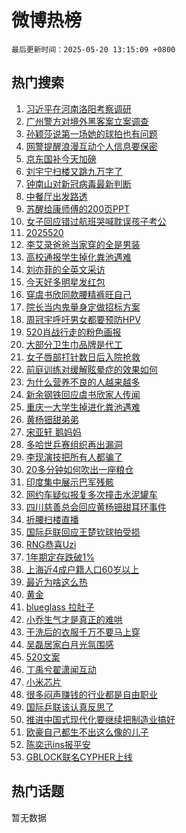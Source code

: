 # 微博热榜

`最后更新时间：2025-05-20 13:15:09 +0800`

## 热门搜索

1. [习近平在河南洛阳考察调研](https://m.weibo.cn/search?containerid=100103type%3D1%26t%3D10%26q%3D%23%E4%B9%A0%E8%BF%91%E5%B9%B3%E5%9C%A8%E6%B2%B3%E5%8D%97%E6%B4%9B%E9%98%B3%E8%80%83%E5%AF%9F%E8%B0%83%E7%A0%94%23&stream_entry_id=51&isnewpage=1&extparam=seat%3D1%26q%3D%2523%25E4%25B9%25A0%25E8%25BF%2591%25E5%25B9%25B3%25E5%259C%25A8%25E6%25B2%25B3%25E5%258D%2597%25E6%25B4%259B%25E9%2598%25B3%25E8%2580%2583%25E5%25AF%259F%25E8%25B0%2583%25E7%25A0%2594%2523%26cate%3D10103%26c_type%3D51%26dgr%3D0%26filter_type%3Drealtimehot%26stream_entry_id%3D51%26pos%3D0%26display_time%3D1747718107%26pre_seqid%3D174771810741103282911159)
1. [广州警方对境外黑客案立案调查](https://m.weibo.cn/search?containerid=100103type%3D1%26t%3D10%26q%3D%23%E5%B9%BF%E5%B7%9E%E8%AD%A6%E6%96%B9%E5%AF%B9%E5%A2%83%E5%A4%96%E9%BB%91%E5%AE%A2%E6%A1%88%E7%AB%8B%E6%A1%88%E8%B0%83%E6%9F%A5%23&stream_entry_id=31&isnewpage=1&extparam=seat%3D1%26flag%3D0%26dgr%3D0%26filter_type%3Drealtimehot%26pos%3D0%26q%3D%2523%25E5%25B9%25BF%25E5%25B7%259E%25E8%25AD%25A6%25E6%2596%25B9%25E5%25AF%25B9%25E5%25A2%2583%25E5%25A4%2596%25E9%25BB%2591%25E5%25AE%25A2%25E6%25A1%2588%25E7%25AB%258B%25E6%25A1%2588%25E8%25B0%2583%25E6%259F%25A5%2523%26band_rank%3D1%26cate%3D5001%26realpos%3D1%26lcate%3D5001%26stream_entry_id%3D31%26c_type%3D31%26display_time%3D1747718107%26pre_seqid%3D174771810741103282911159)
1. [孙颖莎说第一场她的球拍也有问题](https://m.weibo.cn/search?containerid=100103type%3D1%26t%3D10%26q%3D%23%E5%AD%99%E9%A2%96%E8%8E%8E%E8%AF%B4%E7%AC%AC%E4%B8%80%E5%9C%BA%E5%A5%B9%E7%9A%84%E7%90%83%E6%8B%8D%E4%B9%9F%E6%9C%89%E9%97%AE%E9%A2%98%23&stream_entry_id=31&isnewpage=1&extparam=seat%3D1%26flag%3D1%26dgr%3D0%26filter_type%3Drealtimehot%26pos%3D1%26q%3D%2523%25E5%25AD%2599%25E9%25A2%2596%25E8%258E%258E%25E8%25AF%25B4%25E7%25AC%25AC%25E4%25B8%2580%25E5%259C%25BA%25E5%25A5%25B9%25E7%259A%2584%25E7%2590%2583%25E6%258B%258D%25E4%25B9%259F%25E6%259C%2589%25E9%2597%25AE%25E9%25A2%2598%2523%26band_rank%3D2%26cate%3D5001%26realpos%3D2%26lcate%3D5001%26stream_entry_id%3D31%26c_type%3D31%26display_time%3D1747718107%26pre_seqid%3D174771810741103282911159)
1. [网警提醒浪漫互动个人信息要保密](https://m.weibo.cn/search?containerid=100103type%3D1%26t%3D10%26q%3D%23%E7%BD%91%E8%AD%A6%E6%8F%90%E9%86%92%E6%B5%AA%E6%BC%AB%E4%BA%92%E5%8A%A8%E4%B8%AA%E4%BA%BA%E4%BF%A1%E6%81%AF%E8%A6%81%E4%BF%9D%E5%AF%86%23&stream_entry_id=31&isnewpage=1&extparam=seat%3D1%26flag%3D1%26dgr%3D0%26filter_type%3Drealtimehot%26pos%3D2%26q%3D%2523%25E7%25BD%2591%25E8%25AD%25A6%25E6%258F%2590%25E9%2586%2592%25E6%25B5%25AA%25E6%25BC%25AB%25E4%25BA%2592%25E5%258A%25A8%25E4%25B8%25AA%25E4%25BA%25BA%25E4%25BF%25A1%25E6%2581%25AF%25E8%25A6%2581%25E4%25BF%259D%25E5%25AF%2586%2523%26band_rank%3D3%26cate%3D5001%26realpos%3D3%26lcate%3D5001%26stream_entry_id%3D31%26c_type%3D31%26display_time%3D1747718107%26pre_seqid%3D174771810741103282911159)
1. [京东国补今天加磅](https://m.weibo.cn/search?containerid=100103type%3D1%26t%3D10%26q%3D%23%E4%BA%AC%E4%B8%9C%E5%9B%BD%E8%A1%A5%E4%BB%8A%E5%A4%A9%E5%8A%A0%E7%A3%85%23&stream_entry_id=31&isnewpage=1&extparam=seat%3D1%26dgr%3D0%26filter_type%3Drealtimehot%26pos%3D3%26c_type%3D31%26q%3D%2523%25E4%25BA%25AC%25E4%25B8%259C%25E5%259B%25BD%25E8%25A1%25A5%25E4%25BB%258A%25E5%25A4%25A9%25E5%258A%25A0%25E7%25A3%2585%2523%26band_rank%3D4%26topic_ad%3D1%26adid%3D286681%26stream_entry_id%3D31%26is_ad_pos%3D1%26lcate%3D5001%26cate%3D5001%26display_time%3D1747718107%26pre_seqid%3D174771810741103282911159)
1. [刘宇宁扫楼又跳九万字了](https://m.weibo.cn/search?containerid=100103type%3D1%26t%3D10%26q%3D%23%E5%88%98%E5%AE%87%E5%AE%81%E6%89%AB%E6%A5%BC%E5%8F%88%E8%B7%B3%E4%B9%9D%E4%B8%87%E5%AD%97%E4%BA%86%23&stream_entry_id=31&isnewpage=1&extparam=seat%3D1%26flag%3D1%26dgr%3D0%26filter_type%3Drealtimehot%26pos%3D4%26q%3D%2523%25E5%2588%2598%25E5%25AE%2587%25E5%25AE%2581%25E6%2589%25AB%25E6%25A5%25BC%25E5%258F%2588%25E8%25B7%25B3%25E4%25B9%259D%25E4%25B8%2587%25E5%25AD%2597%25E4%25BA%2586%2523%26band_rank%3D4%26cate%3D5001%26realpos%3D4%26lcate%3D5001%26stream_entry_id%3D31%26c_type%3D31%26display_time%3D1747718107%26pre_seqid%3D174771810741103282911159)
1. [钟南山对新冠病毒最新判断](https://m.weibo.cn/search?containerid=100103type%3D1%26t%3D10%26q%3D%23%E9%92%9F%E5%8D%97%E5%B1%B1%E5%AF%B9%E6%96%B0%E5%86%A0%E7%97%85%E6%AF%92%E6%9C%80%E6%96%B0%E5%88%A4%E6%96%AD%23&stream_entry_id=31&isnewpage=1&extparam=seat%3D1%26flag%3D2%26dgr%3D0%26filter_type%3Drealtimehot%26pos%3D5%26q%3D%2523%25E9%2592%259F%25E5%258D%2597%25E5%25B1%25B1%25E5%25AF%25B9%25E6%2596%25B0%25E5%2586%25A0%25E7%2597%2585%25E6%25AF%2592%25E6%259C%2580%25E6%2596%25B0%25E5%2588%25A4%25E6%2596%25AD%2523%26band_rank%3D5%26cate%3D5001%26realpos%3D5%26lcate%3D5001%26stream_entry_id%3D31%26c_type%3D31%26display_time%3D1747718107%26pre_seqid%3D174771810741103282911159)
1. [中餐厅出发路透](https://m.weibo.cn/search?containerid=100103type%3D1%26t%3D10%26q%3D%23%E4%B8%AD%E9%A4%90%E5%8E%85%E5%87%BA%E5%8F%91%E8%B7%AF%E9%80%8F%23&stream_entry_id=31&isnewpage=1&extparam=seat%3D1%26flag%3D1%26dgr%3D0%26filter_type%3Drealtimehot%26pos%3D6%26q%3D%2523%25E4%25B8%25AD%25E9%25A4%2590%25E5%258E%2585%25E5%2587%25BA%25E5%258F%2591%25E8%25B7%25AF%25E9%2580%258F%2523%26band_rank%3D6%26cate%3D5001%26realpos%3D6%26lcate%3D5001%26stream_entry_id%3D31%26c_type%3D31%26display_time%3D1747718107%26pre_seqid%3D174771810741103282911159)
1. [苏醒给康师傅的200页PPT](https://m.weibo.cn/search?containerid=100103type%3D1%26t%3D10%26q%3D%23%E8%8B%8F%E9%86%92%E7%BB%99%E5%BA%B7%E5%B8%88%E5%82%85%E7%9A%84200%E9%A1%B5PPT%23&stream_entry_id=31&isnewpage=1&extparam=seat%3D1%26dgr%3D0%26filter_type%3Drealtimehot%26pos%3D7%26c_type%3D31%26q%3D%2523%25E8%258B%258F%25E9%2586%2592%25E7%25BB%2599%25E5%25BA%25B7%25E5%25B8%2588%25E5%2582%2585%25E7%259A%2584200%25E9%25A1%25B5PPT%2523%26band_rank%3D7%26topic_ad%3D1%26adid%3D286621%26stream_entry_id%3D31%26is_ad_pos%3D1%26lcate%3D5001%26cate%3D5001%26display_time%3D1747718107%26pre_seqid%3D174771810741103282911159)
1. [女子回应错过航班哭喊耽误孩子考公](https://m.weibo.cn/search?containerid=100103type%3D1%26t%3D10%26q%3D%23%E5%A5%B3%E5%AD%90%E5%9B%9E%E5%BA%94%E9%94%99%E8%BF%87%E8%88%AA%E7%8F%AD%E5%93%AD%E5%96%8A%E8%80%BD%E8%AF%AF%E5%AD%A9%E5%AD%90%E8%80%83%E5%85%AC%23&stream_entry_id=31&isnewpage=1&extparam=seat%3D1%26flag%3D0%26dgr%3D0%26filter_type%3Drealtimehot%26pos%3D8%26q%3D%2523%25E5%25A5%25B3%25E5%25AD%2590%25E5%259B%259E%25E5%25BA%2594%25E9%2594%2599%25E8%25BF%2587%25E8%2588%25AA%25E7%258F%25AD%25E5%2593%25AD%25E5%2596%258A%25E8%2580%25BD%25E8%25AF%25AF%25E5%25AD%25A9%25E5%25AD%2590%25E8%2580%2583%25E5%2585%25AC%2523%26band_rank%3D7%26cate%3D5001%26realpos%3D7%26lcate%3D5001%26stream_entry_id%3D31%26c_type%3D31%26display_time%3D1747718107%26pre_seqid%3D174771810741103282911159)
1. [2025520](https://m.weibo.cn/search?containerid=100103type%3D1%26t%3D10%26q%3D%232025520%23&stream_entry_id=31&isnewpage=1&extparam=seat%3D1%26flag%3D0%26dgr%3D0%26filter_type%3Drealtimehot%26pos%3D9%26q%3D%25232025520%2523%26band_rank%3D8%26cate%3D5001%26realpos%3D8%26lcate%3D5001%26stream_entry_id%3D31%26c_type%3D31%26display_time%3D1747718107%26pre_seqid%3D174771810741103282911159)
1. [李艾录爸爸当家穿的全是男装](https://m.weibo.cn/search?containerid=100103type%3D1%26t%3D10%26q%3D%E6%9D%8E%E8%89%BE%E5%BD%95%E7%88%B8%E7%88%B8%E5%BD%93%E5%AE%B6%E7%A9%BF%E7%9A%84%E5%85%A8%E6%98%AF%E7%94%B7%E8%A3%85&stream_entry_id=31&isnewpage=1&extparam=seat%3D1%26flag%3D1%26dgr%3D0%26filter_type%3Drealtimehot%26pos%3D10%26q%3D%25E6%259D%258E%25E8%2589%25BE%25E5%25BD%2595%25E7%2588%25B8%25E7%2588%25B8%25E5%25BD%2593%25E5%25AE%25B6%25E7%25A9%25BF%25E7%259A%2584%25E5%2585%25A8%25E6%2598%25AF%25E7%2594%25B7%25E8%25A3%2585%26band_rank%3D9%26cate%3D5001%26realpos%3D9%26lcate%3D5001%26stream_entry_id%3D31%26c_type%3D31%26display_time%3D1747718107%26pre_seqid%3D174771810741103282911159)
1. [高校通报学生掉化粪池遇难](https://m.weibo.cn/search?containerid=100103type%3D1%26t%3D10%26q%3D%23%E9%AB%98%E6%A0%A1%E9%80%9A%E6%8A%A5%E5%AD%A6%E7%94%9F%E6%8E%89%E5%8C%96%E7%B2%AA%E6%B1%A0%E9%81%87%E9%9A%BE%23&stream_entry_id=31&isnewpage=1&extparam=seat%3D1%26flag%3D1%26dgr%3D0%26filter_type%3Drealtimehot%26pos%3D11%26q%3D%2523%25E9%25AB%2598%25E6%25A0%25A1%25E9%2580%259A%25E6%258A%25A5%25E5%25AD%25A6%25E7%2594%259F%25E6%258E%2589%25E5%258C%2596%25E7%25B2%25AA%25E6%25B1%25A0%25E9%2581%2587%25E9%259A%25BE%2523%26band_rank%3D10%26cate%3D5001%26realpos%3D10%26lcate%3D5001%26stream_entry_id%3D31%26c_type%3D31%26display_time%3D1747718107%26pre_seqid%3D174771810741103282911159)
1. [刘亦菲的全英文采访](https://m.weibo.cn/search?containerid=100103type%3D1%26t%3D10%26q%3D%23%E5%88%98%E4%BA%A6%E8%8F%B2%E7%9A%84%E5%85%A8%E8%8B%B1%E6%96%87%E9%87%87%E8%AE%BF%23&stream_entry_id=31&isnewpage=1&extparam=seat%3D1%26flag%3D1%26dgr%3D0%26filter_type%3Drealtimehot%26pos%3D12%26q%3D%2523%25E5%2588%2598%25E4%25BA%25A6%25E8%258F%25B2%25E7%259A%2584%25E5%2585%25A8%25E8%258B%25B1%25E6%2596%2587%25E9%2587%2587%25E8%25AE%25BF%2523%26band_rank%3D11%26cate%3D5001%26realpos%3D11%26lcate%3D5001%26stream_entry_id%3D31%26c_type%3D31%26display_time%3D1747718107%26pre_seqid%3D174771810741103282911159)
1. [今天好多明星发红包](https://m.weibo.cn/search?containerid=100103type%3D1%26t%3D10%26q%3D%23%E4%BB%8A%E5%A4%A9%E5%A5%BD%E5%A4%9A%E6%98%8E%E6%98%9F%E5%8F%91%E7%BA%A2%E5%8C%85%23&stream_entry_id=31&isnewpage=1&extparam=seat%3D1%26flag%3D1%26dgr%3D0%26filter_type%3Drealtimehot%26pos%3D13%26q%3D%2523%25E4%25BB%258A%25E5%25A4%25A9%25E5%25A5%25BD%25E5%25A4%259A%25E6%2598%258E%25E6%2598%259F%25E5%258F%2591%25E7%25BA%25A2%25E5%258C%2585%2523%26band_rank%3D12%26cate%3D5001%26realpos%3D12%26lcate%3D5001%26stream_entry_id%3D31%26c_type%3D31%26display_time%3D1747718107%26pre_seqid%3D174771810741103282911159)
1. [穿虞书欣同款腰精裤旺自己](https://m.weibo.cn/search?containerid=100103type%3D1%26t%3D10%26q%3D%23%E7%A9%BF%E8%99%9E%E4%B9%A6%E6%AC%A3%E5%90%8C%E6%AC%BE%E8%85%B0%E7%B2%BE%E8%A3%A4%E6%97%BA%E8%87%AA%E5%B7%B1%23&stream_entry_id=31&isnewpage=1&extparam=seat%3D1%26flag%3D1%26dgr%3D0%26filter_type%3Drealtimehot%26pos%3D14%26q%3D%2523%25E7%25A9%25BF%25E8%2599%259E%25E4%25B9%25A6%25E6%25AC%25A3%25E5%2590%258C%25E6%25AC%25BE%25E8%2585%25B0%25E7%25B2%25BE%25E8%25A3%25A4%25E6%2597%25BA%25E8%2587%25AA%25E5%25B7%25B1%2523%26band_rank%3D13%26cate%3D5001%26realpos%3D13%26lcate%3D5001%26stream_entry_id%3D31%26c_type%3D31%26display_time%3D1747718107%26pre_seqid%3D174771810741103282911159)
1. [院长当内鬼量身定做招标方案](https://m.weibo.cn/search?containerid=100103type%3D1%26t%3D10%26q%3D%23%E9%99%A2%E9%95%BF%E5%BD%93%E5%86%85%E9%AC%BC%E9%87%8F%E8%BA%AB%E5%AE%9A%E5%81%9A%E6%8B%9B%E6%A0%87%E6%96%B9%E6%A1%88%23&stream_entry_id=31&isnewpage=1&extparam=seat%3D1%26flag%3D1%26dgr%3D0%26filter_type%3Drealtimehot%26pos%3D15%26q%3D%2523%25E9%2599%25A2%25E9%2595%25BF%25E5%25BD%2593%25E5%2586%2585%25E9%25AC%25BC%25E9%2587%258F%25E8%25BA%25AB%25E5%25AE%259A%25E5%2581%259A%25E6%258B%259B%25E6%25A0%2587%25E6%2596%25B9%25E6%25A1%2588%2523%26band_rank%3D14%26cate%3D5001%26realpos%3D14%26lcate%3D5001%26stream_entry_id%3D31%26c_type%3D31%26display_time%3D1747718107%26pre_seqid%3D174771810741103282911159)
1. [周冠宇呼吁男女都要预防HPV](https://m.weibo.cn/search?containerid=100103type%3D1%26t%3D10%26q%3D%23%E5%91%A8%E5%86%A0%E5%AE%87%E5%91%BC%E5%90%81%E7%94%B7%E5%A5%B3%E9%83%BD%E8%A6%81%E9%A2%84%E9%98%B2HPV%23&stream_entry_id=31&isnewpage=1&extparam=seat%3D1%26flag%3D1%26dgr%3D0%26filter_type%3Drealtimehot%26pos%3D16%26q%3D%2523%25E5%2591%25A8%25E5%2586%25A0%25E5%25AE%2587%25E5%2591%25BC%25E5%2590%2581%25E7%2594%25B7%25E5%25A5%25B3%25E9%2583%25BD%25E8%25A6%2581%25E9%25A2%2584%25E9%2598%25B2HPV%2523%26band_rank%3D15%26cate%3D5001%26realpos%3D15%26lcate%3D5001%26stream_entry_id%3D31%26c_type%3D31%26display_time%3D1747718107%26pre_seqid%3D174771810741103282911159)
1. [520肖战行走的粉色画报](https://m.weibo.cn/search?containerid=100103type%3D1%26t%3D10%26q%3D%23520%E8%82%96%E6%88%98%E8%A1%8C%E8%B5%B0%E7%9A%84%E7%B2%89%E8%89%B2%E7%94%BB%E6%8A%A5%23&stream_entry_id=31&isnewpage=1&extparam=seat%3D1%26flag%3D1%26dgr%3D0%26filter_type%3Drealtimehot%26pos%3D17%26q%3D%2523520%25E8%2582%2596%25E6%2588%2598%25E8%25A1%258C%25E8%25B5%25B0%25E7%259A%2584%25E7%25B2%2589%25E8%2589%25B2%25E7%2594%25BB%25E6%258A%25A5%2523%26band_rank%3D16%26cate%3D5001%26realpos%3D16%26lcate%3D5001%26stream_entry_id%3D31%26c_type%3D31%26display_time%3D1747718107%26pre_seqid%3D174771810741103282911159)
1. [大部分卫生巾品牌是代工](https://m.weibo.cn/search?containerid=100103type%3D1%26t%3D10%26q%3D%E5%A4%A7%E9%83%A8%E5%88%86%E5%8D%AB%E7%94%9F%E5%B7%BE%E5%93%81%E7%89%8C%E6%98%AF%E4%BB%A3%E5%B7%A5&stream_entry_id=31&isnewpage=1&extparam=seat%3D1%26flag%3D1%26dgr%3D0%26filter_type%3Drealtimehot%26pos%3D18%26q%3D%25E5%25A4%25A7%25E9%2583%25A8%25E5%2588%2586%25E5%258D%25AB%25E7%2594%259F%25E5%25B7%25BE%25E5%2593%2581%25E7%2589%258C%25E6%2598%25AF%25E4%25BB%25A3%25E5%25B7%25A5%26band_rank%3D17%26cate%3D5001%26realpos%3D17%26lcate%3D5001%26stream_entry_id%3D31%26c_type%3D31%26display_time%3D1747718107%26pre_seqid%3D174771810741103282911159)
1. [女子唇部打针数日后入院抢救](https://m.weibo.cn/search?containerid=100103type%3D1%26t%3D10%26q%3D%23%E5%A5%B3%E5%AD%90%E5%94%87%E9%83%A8%E6%89%93%E9%92%88%E6%95%B0%E6%97%A5%E5%90%8E%E5%85%A5%E9%99%A2%E6%8A%A2%E6%95%91%23&stream_entry_id=31&isnewpage=1&extparam=seat%3D1%26flag%3D1%26dgr%3D0%26filter_type%3Drealtimehot%26pos%3D19%26q%3D%2523%25E5%25A5%25B3%25E5%25AD%2590%25E5%2594%2587%25E9%2583%25A8%25E6%2589%2593%25E9%2592%2588%25E6%2595%25B0%25E6%2597%25A5%25E5%2590%258E%25E5%2585%25A5%25E9%2599%25A2%25E6%258A%25A2%25E6%2595%2591%2523%26band_rank%3D18%26cate%3D5001%26realpos%3D18%26lcate%3D5001%26stream_entry_id%3D31%26c_type%3D31%26display_time%3D1747718107%26pre_seqid%3D174771810741103282911159)
1. [前庭训练对缓解眩晕症的效果如何](https://m.weibo.cn/search?containerid=100103type%3D1%26t%3D10%26q%3D%E5%89%8D%E5%BA%AD%E8%AE%AD%E7%BB%83%E5%AF%B9%E7%BC%93%E8%A7%A3%E7%9C%A9%E6%99%95%E7%97%87%E7%9A%84%E6%95%88%E6%9E%9C%E5%A6%82%E4%BD%95&stream_entry_id=31&isnewpage=1&extparam=seat%3D1%26is_ai_ask%3D1%26flag%3D1%26dgr%3D0%26filter_type%3Drealtimehot%26pos%3D20%26q%3D%25E5%2589%258D%25E5%25BA%25AD%25E8%25AE%25AD%25E7%25BB%2583%25E5%25AF%25B9%25E7%25BC%2593%25E8%25A7%25A3%25E7%259C%25A9%25E6%2599%2595%25E7%2597%2587%25E7%259A%2584%25E6%2595%2588%25E6%259E%259C%25E5%25A6%2582%25E4%25BD%2595%26band_rank%3D19%26cate%3D5001%26realpos%3D19%26lcate%3D5001%26stream_entry_id%3D31%26c_type%3D31%26display_time%3D1747718107%26pre_seqid%3D174771810741103282911159)
1. [为什么营养不良的人越来越多](https://m.weibo.cn/search?containerid=100103type%3D1%26t%3D10%26q%3D%23%E4%B8%BA%E4%BB%80%E4%B9%88%E8%90%A5%E5%85%BB%E4%B8%8D%E8%89%AF%E7%9A%84%E4%BA%BA%E8%B6%8A%E6%9D%A5%E8%B6%8A%E5%A4%9A%23&stream_entry_id=31&isnewpage=1&extparam=seat%3D1%26flag%3D1%26dgr%3D0%26filter_type%3Drealtimehot%26pos%3D21%26q%3D%2523%25E4%25B8%25BA%25E4%25BB%2580%25E4%25B9%2588%25E8%2590%25A5%25E5%2585%25BB%25E4%25B8%258D%25E8%2589%25AF%25E7%259A%2584%25E4%25BA%25BA%25E8%25B6%258A%25E6%259D%25A5%25E8%25B6%258A%25E5%25A4%259A%2523%26band_rank%3D20%26cate%3D5001%26realpos%3D20%26lcate%3D5001%26stream_entry_id%3D31%26c_type%3D31%26display_time%3D1747718107%26pre_seqid%3D174771810741103282911159)
1. [新余钢铁回应虞书欣家人传闻](https://m.weibo.cn/search?containerid=100103type%3D1%26t%3D10%26q%3D%23%E6%96%B0%E4%BD%99%E9%92%A2%E9%93%81%E5%9B%9E%E5%BA%94%E8%99%9E%E4%B9%A6%E6%AC%A3%E5%AE%B6%E4%BA%BA%E4%BC%A0%E9%97%BB%23&stream_entry_id=31&isnewpage=1&extparam=seat%3D1%26flag%3D0%26dgr%3D0%26filter_type%3Drealtimehot%26pos%3D22%26q%3D%2523%25E6%2596%25B0%25E4%25BD%2599%25E9%2592%25A2%25E9%2593%2581%25E5%259B%259E%25E5%25BA%2594%25E8%2599%259E%25E4%25B9%25A6%25E6%25AC%25A3%25E5%25AE%25B6%25E4%25BA%25BA%25E4%25BC%25A0%25E9%2597%25BB%2523%26band_rank%3D21%26cate%3D5001%26realpos%3D21%26lcate%3D5001%26stream_entry_id%3D31%26c_type%3D31%26display_time%3D1747718107%26pre_seqid%3D174771810741103282911159)
1. [重庆一大学生掉进化粪池遇难](https://m.weibo.cn/search?containerid=100103type%3D1%26t%3D10%26q%3D%23%E9%87%8D%E5%BA%86%E4%B8%80%E5%A4%A7%E5%AD%A6%E7%94%9F%E6%8E%89%E8%BF%9B%E5%8C%96%E7%B2%AA%E6%B1%A0%E9%81%87%E9%9A%BE%23&stream_entry_id=31&isnewpage=1&extparam=seat%3D1%26flag%3D2%26dgr%3D0%26filter_type%3Drealtimehot%26pos%3D23%26q%3D%2523%25E9%2587%258D%25E5%25BA%2586%25E4%25B8%2580%25E5%25A4%25A7%25E5%25AD%25A6%25E7%2594%259F%25E6%258E%2589%25E8%25BF%259B%25E5%258C%2596%25E7%25B2%25AA%25E6%25B1%25A0%25E9%2581%2587%25E9%259A%25BE%2523%26band_rank%3D22%26cate%3D5001%26realpos%3D22%26lcate%3D5001%26stream_entry_id%3D31%26c_type%3D31%26display_time%3D1747718107%26pre_seqid%3D174771810741103282911159)
1. [黄杨钿甜弟弟](https://m.weibo.cn/search?containerid=100103type%3D1%26t%3D10%26q%3D%23%E9%BB%84%E6%9D%A8%E9%92%BF%E7%94%9C%E5%BC%9F%E5%BC%9F%23&stream_entry_id=31&isnewpage=1&extparam=seat%3D1%26flag%3D2%26dgr%3D0%26filter_type%3Drealtimehot%26pos%3D24%26q%3D%2523%25E9%25BB%2584%25E6%259D%25A8%25E9%2592%25BF%25E7%2594%259C%25E5%25BC%259F%25E5%25BC%259F%2523%26band_rank%3D23%26cate%3D5001%26realpos%3D23%26lcate%3D5001%26stream_entry_id%3D31%26c_type%3D31%26display_time%3D1747718107%26pre_seqid%3D174771810741103282911159)
1. [宋亚轩 鹅妈妈](https://m.weibo.cn/search?containerid=100103type%3D1%26t%3D10%26q%3D%E5%AE%8B%E4%BA%9A%E8%BD%A9+%E9%B9%85%E5%A6%88%E5%A6%88&stream_entry_id=31&isnewpage=1&extparam=seat%3D1%26flag%3D1%26dgr%3D0%26filter_type%3Drealtimehot%26pos%3D25%26q%3D%25E5%25AE%258B%25E4%25BA%259A%25E8%25BD%25A9%2520%25E9%25B9%2585%25E5%25A6%2588%25E5%25A6%2588%26band_rank%3D24%26cate%3D5001%26realpos%3D24%26lcate%3D5001%26stream_entry_id%3D31%26c_type%3D31%26display_time%3D1747718107%26pre_seqid%3D174771810741103282911159)
1. [多哈世乒赛组织再出漏洞](https://m.weibo.cn/search?containerid=100103type%3D1%26t%3D10%26q%3D%23%E5%A4%9A%E5%93%88%E4%B8%96%E4%B9%92%E8%B5%9B%E7%BB%84%E7%BB%87%E5%86%8D%E5%87%BA%E6%BC%8F%E6%B4%9E%23&stream_entry_id=31&isnewpage=1&extparam=seat%3D1%26flag%3D1%26dgr%3D0%26filter_type%3Drealtimehot%26pos%3D26%26q%3D%2523%25E5%25A4%259A%25E5%2593%2588%25E4%25B8%2596%25E4%25B9%2592%25E8%25B5%259B%25E7%25BB%2584%25E7%25BB%2587%25E5%2586%258D%25E5%2587%25BA%25E6%25BC%258F%25E6%25B4%259E%2523%26band_rank%3D25%26cate%3D5001%26realpos%3D25%26lcate%3D5001%26stream_entry_id%3D31%26c_type%3D31%26display_time%3D1747718107%26pre_seqid%3D174771810741103282911159)
1. [李现演技把所有人都骗了](https://m.weibo.cn/search?containerid=100103type%3D1%26t%3D10%26q%3D%E6%9D%8E%E7%8E%B0%E6%BC%94%E6%8A%80%E6%8A%8A%E6%89%80%E6%9C%89%E4%BA%BA%E9%83%BD%E9%AA%97%E4%BA%86&stream_entry_id=31&isnewpage=1&extparam=seat%3D1%26flag%3D1%26dgr%3D0%26filter_type%3Drealtimehot%26pos%3D27%26q%3D%25E6%259D%258E%25E7%258E%25B0%25E6%25BC%2594%25E6%258A%2580%25E6%258A%258A%25E6%2589%2580%25E6%259C%2589%25E4%25BA%25BA%25E9%2583%25BD%25E9%25AA%2597%25E4%25BA%2586%26band_rank%3D26%26cate%3D5001%26realpos%3D26%26lcate%3D5001%26stream_entry_id%3D31%26c_type%3D31%26display_time%3D1747718107%26pre_seqid%3D174771810741103282911159)
1. [20多分钟如何吹出一座粮仓](https://m.weibo.cn/search?containerid=100103type%3D1%26t%3D10%26q%3D%2320%E5%A4%9A%E5%88%86%E9%92%9F%E5%A6%82%E4%BD%95%E5%90%B9%E5%87%BA%E4%B8%80%E5%BA%A7%E7%B2%AE%E4%BB%93%23&stream_entry_id=31&isnewpage=1&extparam=seat%3D1%26flag%3D1%26dgr%3D0%26filter_type%3Drealtimehot%26pos%3D28%26q%3D%252320%25E5%25A4%259A%25E5%2588%2586%25E9%2592%259F%25E5%25A6%2582%25E4%25BD%2595%25E5%2590%25B9%25E5%2587%25BA%25E4%25B8%2580%25E5%25BA%25A7%25E7%25B2%25AE%25E4%25BB%2593%2523%26band_rank%3D27%26cate%3D5001%26realpos%3D27%26lcate%3D5001%26stream_entry_id%3D31%26c_type%3D31%26display_time%3D1747718107%26pre_seqid%3D174771810741103282911159)
1. [印度集中展示巴军残骸](https://m.weibo.cn/search?containerid=100103type%3D1%26t%3D10%26q%3D%E5%8D%B0%E5%BA%A6%E9%9B%86%E4%B8%AD%E5%B1%95%E7%A4%BA%E5%B7%B4%E5%86%9B%E6%AE%8B%E9%AA%B8&stream_entry_id=31&isnewpage=1&extparam=seat%3D1%26flag%3D1%26dgr%3D0%26filter_type%3Drealtimehot%26pos%3D29%26q%3D%25E5%258D%25B0%25E5%25BA%25A6%25E9%259B%2586%25E4%25B8%25AD%25E5%25B1%2595%25E7%25A4%25BA%25E5%25B7%25B4%25E5%2586%259B%25E6%25AE%258B%25E9%25AA%25B8%26band_rank%3D28%26cate%3D5001%26realpos%3D28%26lcate%3D5001%26stream_entry_id%3D31%26c_type%3D31%26display_time%3D1747718107%26pre_seqid%3D174771810741103282911159)
1. [网约车疑似报复多次撞击水泥罐车](https://m.weibo.cn/search?containerid=100103type%3D1%26t%3D10%26q%3D%E7%BD%91%E7%BA%A6%E8%BD%A6%E7%96%91%E4%BC%BC%E6%8A%A5%E5%A4%8D%E5%A4%9A%E6%AC%A1%E6%92%9E%E5%87%BB%E6%B0%B4%E6%B3%A5%E7%BD%90%E8%BD%A6&stream_entry_id=31&isnewpage=1&extparam=seat%3D1%26flag%3D1%26dgr%3D0%26filter_type%3Drealtimehot%26pos%3D30%26q%3D%25E7%25BD%2591%25E7%25BA%25A6%25E8%25BD%25A6%25E7%2596%2591%25E4%25BC%25BC%25E6%258A%25A5%25E5%25A4%258D%25E5%25A4%259A%25E6%25AC%25A1%25E6%2592%259E%25E5%2587%25BB%25E6%25B0%25B4%25E6%25B3%25A5%25E7%25BD%2590%25E8%25BD%25A6%26band_rank%3D29%26cate%3D5001%26realpos%3D29%26lcate%3D5001%26stream_entry_id%3D31%26c_type%3D31%26display_time%3D1747718107%26pre_seqid%3D174771810741103282911159)
1. [四川慈善总会回应黄杨钿甜耳环事件](https://m.weibo.cn/search?containerid=100103type%3D1%26t%3D10%26q%3D%23%E5%9B%9B%E5%B7%9D%E6%85%88%E5%96%84%E6%80%BB%E4%BC%9A%E5%9B%9E%E5%BA%94%E9%BB%84%E6%9D%A8%E9%92%BF%E7%94%9C%E8%80%B3%E7%8E%AF%E4%BA%8B%E4%BB%B6%23&stream_entry_id=31&isnewpage=1&extparam=seat%3D1%26flag%3D1%26dgr%3D0%26filter_type%3Drealtimehot%26pos%3D31%26q%3D%2523%25E5%259B%259B%25E5%25B7%259D%25E6%2585%2588%25E5%2596%2584%25E6%2580%25BB%25E4%25BC%259A%25E5%259B%259E%25E5%25BA%2594%25E9%25BB%2584%25E6%259D%25A8%25E9%2592%25BF%25E7%2594%259C%25E8%2580%25B3%25E7%258E%25AF%25E4%25BA%258B%25E4%25BB%25B6%2523%26band_rank%3D30%26cate%3D5001%26realpos%3D30%26lcate%3D5001%26stream_entry_id%3D31%26c_type%3D31%26display_time%3D1747718107%26pre_seqid%3D174771810741103282911159)
1. [折腰扫楼直播](https://m.weibo.cn/search?containerid=100103type%3D1%26t%3D10%26q%3D%E6%8A%98%E8%85%B0%E6%89%AB%E6%A5%BC%E7%9B%B4%E6%92%AD&stream_entry_id=31&isnewpage=1&extparam=seat%3D1%26flag%3D0%26dgr%3D0%26filter_type%3Drealtimehot%26pos%3D32%26q%3D%25E6%258A%2598%25E8%2585%25B0%25E6%2589%25AB%25E6%25A5%25BC%25E7%259B%25B4%25E6%2592%25AD%26band_rank%3D31%26cate%3D5001%26realpos%3D31%26lcate%3D5001%26stream_entry_id%3D31%26c_type%3D31%26display_time%3D1747718107%26pre_seqid%3D174771810741103282911159)
1. [国际乒联回应王楚钦球拍受损](https://m.weibo.cn/search?containerid=100103type%3D1%26t%3D10%26q%3D%23%E5%9B%BD%E9%99%85%E4%B9%92%E8%81%94%E5%9B%9E%E5%BA%94%E7%8E%8B%E6%A5%9A%E9%92%A6%E7%90%83%E6%8B%8D%E5%8F%97%E6%8D%9F%23&stream_entry_id=31&isnewpage=1&extparam=seat%3D1%26flag%3D0%26dgr%3D0%26filter_type%3Drealtimehot%26pos%3D33%26q%3D%2523%25E5%259B%25BD%25E9%2599%2585%25E4%25B9%2592%25E8%2581%2594%25E5%259B%259E%25E5%25BA%2594%25E7%258E%258B%25E6%25A5%259A%25E9%2592%25A6%25E7%2590%2583%25E6%258B%258D%25E5%258F%2597%25E6%258D%259F%2523%26band_rank%3D32%26cate%3D5001%26realpos%3D32%26lcate%3D5001%26stream_entry_id%3D31%26c_type%3D31%26display_time%3D1747718107%26pre_seqid%3D174771810741103282911159)
1. [RNG恭喜Uzi](https://m.weibo.cn/search?containerid=100103type%3D1%26t%3D10%26q%3DRNG%E6%81%AD%E5%96%9CUzi&stream_entry_id=31&isnewpage=1&extparam=seat%3D1%26flag%3D0%26dgr%3D0%26filter_type%3Drealtimehot%26pos%3D34%26q%3DRNG%25E6%2581%25AD%25E5%2596%259CUzi%26band_rank%3D33%26cate%3D5001%26realpos%3D33%26lcate%3D5001%26stream_entry_id%3D31%26c_type%3D31%26display_time%3D1747718107%26pre_seqid%3D174771810741103282911159)
1. [1年期定存跌破1%](https://m.weibo.cn/search?containerid=100103type%3D1%26t%3D10%26q%3D%231%E5%B9%B4%E6%9C%9F%E5%AE%9A%E5%AD%98%E8%B7%8C%E7%A0%B41%25%23&stream_entry_id=31&isnewpage=1&extparam=seat%3D1%26flag%3D0%26dgr%3D0%26filter_type%3Drealtimehot%26pos%3D35%26q%3D%25231%25E5%25B9%25B4%25E6%259C%259F%25E5%25AE%259A%25E5%25AD%2598%25E8%25B7%258C%25E7%25A0%25B41%2525%2523%26band_rank%3D34%26cate%3D5001%26realpos%3D34%26lcate%3D5001%26stream_entry_id%3D31%26c_type%3D31%26display_time%3D1747718107%26pre_seqid%3D174771810741103282911159)
1. [上海近4成户籍人口60岁以上](https://m.weibo.cn/search?containerid=100103type%3D1%26t%3D10%26q%3D%23%E4%B8%8A%E6%B5%B7%E8%BF%914%E6%88%90%E6%88%B7%E7%B1%8D%E4%BA%BA%E5%8F%A360%E5%B2%81%E4%BB%A5%E4%B8%8A%23&stream_entry_id=31&isnewpage=1&extparam=seat%3D1%26flag%3D1%26dgr%3D0%26filter_type%3Drealtimehot%26pos%3D36%26q%3D%2523%25E4%25B8%258A%25E6%25B5%25B7%25E8%25BF%25914%25E6%2588%2590%25E6%2588%25B7%25E7%25B1%258D%25E4%25BA%25BA%25E5%258F%25A360%25E5%25B2%2581%25E4%25BB%25A5%25E4%25B8%258A%2523%26band_rank%3D35%26cate%3D5001%26realpos%3D35%26lcate%3D5001%26stream_entry_id%3D31%26c_type%3D31%26display_time%3D1747718107%26pre_seqid%3D174771810741103282911159)
1. [最近为啥这么热](https://m.weibo.cn/search?containerid=100103type%3D1%26t%3D10%26q%3D%23%E6%9C%80%E8%BF%91%E4%B8%BA%E5%95%A5%E8%BF%99%E4%B9%88%E7%83%AD%23&stream_entry_id=31&isnewpage=1&extparam=seat%3D1%26flag%3D0%26dgr%3D0%26filter_type%3Drealtimehot%26pos%3D37%26q%3D%2523%25E6%259C%2580%25E8%25BF%2591%25E4%25B8%25BA%25E5%2595%25A5%25E8%25BF%2599%25E4%25B9%2588%25E7%2583%25AD%2523%26band_rank%3D36%26cate%3D5001%26realpos%3D36%26lcate%3D5001%26stream_entry_id%3D31%26c_type%3D31%26display_time%3D1747718107%26pre_seqid%3D174771810741103282911159)
1. [黄金](https://m.weibo.cn/search?containerid=100103type%3D1%26t%3D10%26q%3D%E9%BB%84%E9%87%91&stream_entry_id=31&isnewpage=1&extparam=seat%3D1%26flag%3D0%26dgr%3D0%26filter_type%3Drealtimehot%26pos%3D38%26q%3D%25E9%25BB%2584%25E9%2587%2591%26band_rank%3D37%26cate%3D5001%26realpos%3D37%26lcate%3D5001%26stream_entry_id%3D31%26c_type%3D31%26display_time%3D1747718107%26pre_seqid%3D174771810741103282911159)
1. [blueglass 拉肚子](https://m.weibo.cn/search?containerid=100103type%3D1%26t%3D10%26q%3Dblueglass+%E6%8B%89%E8%82%9A%E5%AD%90&stream_entry_id=31&isnewpage=1&extparam=seat%3D1%26flag%3D1%26dgr%3D0%26filter_type%3Drealtimehot%26pos%3D39%26q%3Dblueglass%2520%25E6%258B%2589%25E8%2582%259A%25E5%25AD%2590%26band_rank%3D38%26cate%3D5001%26realpos%3D38%26lcate%3D5001%26stream_entry_id%3D31%26c_type%3D31%26display_time%3D1747718107%26pre_seqid%3D174771810741103282911159)
1. [小乔生气才是真正的难哄](https://m.weibo.cn/search?containerid=100103type%3D1%26t%3D10%26q%3D%E5%B0%8F%E4%B9%94%E7%94%9F%E6%B0%94%E6%89%8D%E6%98%AF%E7%9C%9F%E6%AD%A3%E7%9A%84%E9%9A%BE%E5%93%84&stream_entry_id=31&isnewpage=1&extparam=seat%3D1%26flag%3D1%26dgr%3D0%26filter_type%3Drealtimehot%26pos%3D40%26q%3D%25E5%25B0%258F%25E4%25B9%2594%25E7%2594%259F%25E6%25B0%2594%25E6%2589%258D%25E6%2598%25AF%25E7%259C%259F%25E6%25AD%25A3%25E7%259A%2584%25E9%259A%25BE%25E5%2593%2584%26band_rank%3D39%26cate%3D5001%26realpos%3D39%26lcate%3D5001%26stream_entry_id%3D31%26c_type%3D31%26display_time%3D1747718107%26pre_seqid%3D174771810741103282911159)
1. [干洗后的衣服千万不要马上穿](https://m.weibo.cn/search?containerid=100103type%3D1%26t%3D10%26q%3D%E5%B9%B2%E6%B4%97%E5%90%8E%E7%9A%84%E8%A1%A3%E6%9C%8D%E5%8D%83%E4%B8%87%E4%B8%8D%E8%A6%81%E9%A9%AC%E4%B8%8A%E7%A9%BF&stream_entry_id=31&isnewpage=1&extparam=seat%3D1%26flag%3D1%26dgr%3D0%26filter_type%3Drealtimehot%26pos%3D41%26q%3D%25E5%25B9%25B2%25E6%25B4%2597%25E5%2590%258E%25E7%259A%2584%25E8%25A1%25A3%25E6%259C%258D%25E5%258D%2583%25E4%25B8%2587%25E4%25B8%258D%25E8%25A6%2581%25E9%25A9%25AC%25E4%25B8%258A%25E7%25A9%25BF%26band_rank%3D40%26cate%3D5001%26realpos%3D40%26lcate%3D5001%26stream_entry_id%3D31%26c_type%3D31%26display_time%3D1747718107%26pre_seqid%3D174771810741103282911159)
1. [吴磊居家白月光氛围感](https://m.weibo.cn/search?containerid=100103type%3D1%26t%3D10%26q%3D%23%E5%90%B4%E7%A3%8A%E5%B1%85%E5%AE%B6%E7%99%BD%E6%9C%88%E5%85%89%E6%B0%9B%E5%9B%B4%E6%84%9F%23&stream_entry_id=31&isnewpage=1&extparam=seat%3D1%26flag%3D1%26dgr%3D0%26filter_type%3Drealtimehot%26pos%3D42%26q%3D%2523%25E5%2590%25B4%25E7%25A3%258A%25E5%25B1%2585%25E5%25AE%25B6%25E7%2599%25BD%25E6%259C%2588%25E5%2585%2589%25E6%25B0%259B%25E5%259B%25B4%25E6%2584%259F%2523%26band_rank%3D41%26cate%3D5001%26realpos%3D41%26lcate%3D5001%26stream_entry_id%3D31%26c_type%3D31%26display_time%3D1747718107%26pre_seqid%3D174771810741103282911159)
1. [520文案](https://m.weibo.cn/search?containerid=100103type%3D1%26t%3D10%26q%3D520%E6%96%87%E6%A1%88&stream_entry_id=31&isnewpage=1&extparam=seat%3D1%26flag%3D0%26dgr%3D0%26filter_type%3Drealtimehot%26pos%3D43%26q%3D520%25E6%2596%2587%25E6%25A1%2588%26band_rank%3D42%26cate%3D5001%26realpos%3D42%26lcate%3D5001%26stream_entry_id%3D31%26c_type%3D31%26display_time%3D1747718107%26pre_seqid%3D174771810741103282911159)
1. [丁禹兮翟潇闻互动](https://m.weibo.cn/search?containerid=100103type%3D1%26t%3D10%26q%3D%23%E4%B8%81%E7%A6%B9%E5%85%AE%E7%BF%9F%E6%BD%87%E9%97%BB%E4%BA%92%E5%8A%A8%23&stream_entry_id=31&isnewpage=1&extparam=seat%3D1%26flag%3D1%26dgr%3D0%26filter_type%3Drealtimehot%26pos%3D44%26q%3D%2523%25E4%25B8%2581%25E7%25A6%25B9%25E5%2585%25AE%25E7%25BF%259F%25E6%25BD%2587%25E9%2597%25BB%25E4%25BA%2592%25E5%258A%25A8%2523%26band_rank%3D43%26cate%3D5001%26realpos%3D43%26lcate%3D5001%26stream_entry_id%3D31%26c_type%3D31%26display_time%3D1747718107%26pre_seqid%3D174771810741103282911159)
1. [小米芯片](https://m.weibo.cn/search?containerid=100103type%3D1%26t%3D10%26q%3D%E5%B0%8F%E7%B1%B3%E8%8A%AF%E7%89%87&stream_entry_id=31&isnewpage=1&extparam=seat%3D1%26flag%3D1%26dgr%3D0%26filter_type%3Drealtimehot%26pos%3D45%26q%3D%25E5%25B0%258F%25E7%25B1%25B3%25E8%258A%25AF%25E7%2589%2587%26band_rank%3D44%26cate%3D5001%26realpos%3D44%26lcate%3D5001%26stream_entry_id%3D31%26c_type%3D31%26display_time%3D1747718107%26pre_seqid%3D174771810741103282911159)
1. [很多闷声赚钱的行业都是自由职业](https://m.weibo.cn/search?containerid=100103type%3D1%26t%3D10%26q%3D%E5%BE%88%E5%A4%9A%E9%97%B7%E5%A3%B0%E8%B5%9A%E9%92%B1%E7%9A%84%E8%A1%8C%E4%B8%9A%E9%83%BD%E6%98%AF%E8%87%AA%E7%94%B1%E8%81%8C%E4%B8%9A&stream_entry_id=31&isnewpage=1&extparam=seat%3D1%26flag%3D1%26dgr%3D0%26filter_type%3Drealtimehot%26pos%3D46%26q%3D%25E5%25BE%2588%25E5%25A4%259A%25E9%2597%25B7%25E5%25A3%25B0%25E8%25B5%259A%25E9%2592%25B1%25E7%259A%2584%25E8%25A1%258C%25E4%25B8%259A%25E9%2583%25BD%25E6%2598%25AF%25E8%2587%25AA%25E7%2594%25B1%25E8%2581%258C%25E4%25B8%259A%26band_rank%3D45%26cate%3D5001%26realpos%3D45%26lcate%3D5001%26stream_entry_id%3D31%26c_type%3D31%26display_time%3D1747718107%26pre_seqid%3D174771810741103282911159)
1. [国际乒联该认真反思了](https://m.weibo.cn/search?containerid=100103type%3D1%26t%3D10%26q%3D%23%E5%9B%BD%E9%99%85%E4%B9%92%E8%81%94%E8%AF%A5%E8%AE%A4%E7%9C%9F%E5%8F%8D%E6%80%9D%E4%BA%86%23&stream_entry_id=31&isnewpage=1&extparam=seat%3D1%26flag%3D1%26dgr%3D0%26filter_type%3Drealtimehot%26pos%3D47%26q%3D%2523%25E5%259B%25BD%25E9%2599%2585%25E4%25B9%2592%25E8%2581%2594%25E8%25AF%25A5%25E8%25AE%25A4%25E7%259C%259F%25E5%258F%258D%25E6%2580%259D%25E4%25BA%2586%2523%26band_rank%3D46%26cate%3D5001%26realpos%3D46%26lcate%3D5001%26stream_entry_id%3D31%26c_type%3D31%26display_time%3D1747718107%26pre_seqid%3D174771810741103282911159)
1. [推进中国式现代化要继续把制造业搞好](https://m.weibo.cn/search?containerid=100103type%3D1%26t%3D10%26q%3D%23%E6%8E%A8%E8%BF%9B%E4%B8%AD%E5%9B%BD%E5%BC%8F%E7%8E%B0%E4%BB%A3%E5%8C%96%E8%A6%81%E7%BB%A7%E7%BB%AD%E6%8A%8A%E5%88%B6%E9%80%A0%E4%B8%9A%E6%90%9E%E5%A5%BD%23&stream_entry_id=31&isnewpage=1&extparam=seat%3D1%26flag%3D1%26dgr%3D0%26filter_type%3Drealtimehot%26pos%3D48%26q%3D%2523%25E6%258E%25A8%25E8%25BF%259B%25E4%25B8%25AD%25E5%259B%25BD%25E5%25BC%258F%25E7%258E%25B0%25E4%25BB%25A3%25E5%258C%2596%25E8%25A6%2581%25E7%25BB%25A7%25E7%25BB%25AD%25E6%258A%258A%25E5%2588%25B6%25E9%2580%25A0%25E4%25B8%259A%25E6%2590%259E%25E5%25A5%25BD%2523%26band_rank%3D47%26cate%3D5001%26realpos%3D47%26lcate%3D5001%26stream_entry_id%3D31%26c_type%3D31%26display_time%3D1747718107%26pre_seqid%3D174771810741103282911159)
1. [欧豪自己都生不出这么像的儿子](https://m.weibo.cn/search?containerid=100103type%3D1%26t%3D10%26q%3D%E6%AC%A7%E8%B1%AA%E8%87%AA%E5%B7%B1%E9%83%BD%E7%94%9F%E4%B8%8D%E5%87%BA%E8%BF%99%E4%B9%88%E5%83%8F%E7%9A%84%E5%84%BF%E5%AD%90&stream_entry_id=31&isnewpage=1&extparam=seat%3D1%26flag%3D1%26dgr%3D0%26filter_type%3Drealtimehot%26pos%3D49%26q%3D%25E6%25AC%25A7%25E8%25B1%25AA%25E8%2587%25AA%25E5%25B7%25B1%25E9%2583%25BD%25E7%2594%259F%25E4%25B8%258D%25E5%2587%25BA%25E8%25BF%2599%25E4%25B9%2588%25E5%2583%258F%25E7%259A%2584%25E5%2584%25BF%25E5%25AD%2590%26band_rank%3D48%26cate%3D5001%26realpos%3D48%26lcate%3D5001%26stream_entry_id%3D31%26c_type%3D31%26display_time%3D1747718107%26pre_seqid%3D174771810741103282911159)
1. [陈奕迅ins报平安](https://m.weibo.cn/search?containerid=100103type%3D1%26t%3D10%26q%3D%23%E9%99%88%E5%A5%95%E8%BF%85ins%E6%8A%A5%E5%B9%B3%E5%AE%89%23&stream_entry_id=31&isnewpage=1&extparam=seat%3D1%26flag%3D0%26dgr%3D0%26filter_type%3Drealtimehot%26pos%3D50%26q%3D%2523%25E9%2599%2588%25E5%25A5%2595%25E8%25BF%2585ins%25E6%258A%25A5%25E5%25B9%25B3%25E5%25AE%2589%2523%26band_rank%3D49%26cate%3D5001%26realpos%3D49%26lcate%3D5001%26stream_entry_id%3D31%26c_type%3D31%26display_time%3D1747718107%26pre_seqid%3D174771810741103282911159)
1. [GBLOCK联名CYPHER上线](https://m.weibo.cn/search?containerid=100103type%3D1%26t%3D10%26q%3D%23GBLOCK%E8%81%94%E5%90%8DCYPHER%E4%B8%8A%E7%BA%BF%23&stream_entry_id=31&isnewpage=1&extparam=seat%3D1%26flag%3D1%26dgr%3D0%26filter_type%3Drealtimehot%26pos%3D51%26q%3D%2523GBLOCK%25E8%2581%2594%25E5%2590%258DCYPHER%25E4%25B8%258A%25E7%25BA%25BF%2523%26band_rank%3D50%26cate%3D5001%26realpos%3D50%26lcate%3D5001%26stream_entry_id%3D31%26c_type%3D31%26display_time%3D1747718107%26pre_seqid%3D174771810741103282911159)

## 热门话题

暂无数据
